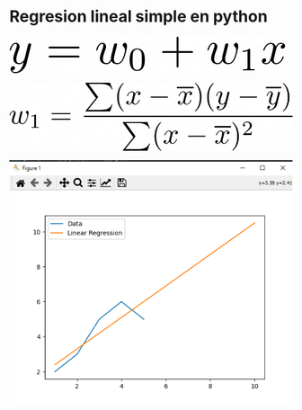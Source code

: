 # Regresion lineal simple en python

![Formula_01](https://github.com/santiago120600/Regresion-lineal-simple/blob/main/screen_01.png)

![Formula_02](https://github.com/santiago120600/Regresion-lineal-simple/blob/main/screen_02.png)

![Screen](https://github.com/santiago120600/Regresion-lineal-simple/blob/main/screen.png)
